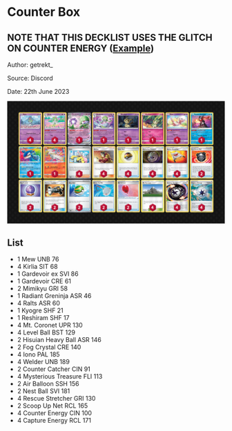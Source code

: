 # Counter Box

## NOTE THAT THIS DECKLIST USES THE GLITCH ON COUNTER ENERGY ([Example](https://youtu.be/RENV3GS6yd8))

Author: getrekt_

Source: Discord

Date: 22th June 2023

![decklist](../../images/PAL/Counter%20Box/1-%20Counter%20Box.png)

## List

* 1 Mew UNB 76
* 4 Kirlia SIT 68
* 1 Gardevoir ex SVI 86
* 1 Gardevoir CRE 61
* 2 Mimikyu GRI 58
* 1 Radiant Greninja ASR 46
* 4 Ralts ASR 60
* 1 Kyogre SHF 21
* 1 Reshiram SHF 17
* 4 Mt. Coronet UPR 130
* 4 Level Ball BST 129
* 2 Hisuian Heavy Ball ASR 146
* 2 Fog Crystal CRE 140
* 4 Iono PAL 185
* 4 Welder UNB 189
* 2 Counter Catcher CIN 91
* 4 Mysterious Treasure FLI 113
* 2 Air Balloon SSH 156
* 2 Nest Ball SVI 181
* 4 Rescue Stretcher GRI 130
* 2 Scoop Up Net RCL 165
* 4 Counter Energy CIN 100
* 4 Capture Energy RCL 171
